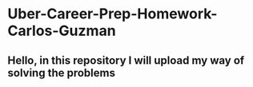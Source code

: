 # Uber-Career-Prep-Homework-Carlos-Guzman

## Hello, in this repository I will upload my way of solving the problems
